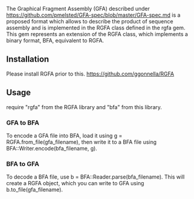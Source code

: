 The Graphical Fragment Assembly (GFA)
described under https://github.com/pmelsted/GFA-spec/blob/master/GFA-spec.md
is a proposed format which allows
to describe the product of sequence assembly and is implemented in the
RGFA class defined in the rgfa gem. This gem represents an extension of the
RGFA class, which implements a binary format, BFA, equivalent to RGFA.

## Installation

Please install RGFA prior to this.
https://github.com/ggonnella/RGFA

## Usage

require "rgfa" from the RGFA library and "bfa" from this library.

### GFA to BFA

To encode a GFA file into BFA, load it using g = RGFA.from_file(gfa_filename),
then write it to a BFA file using BFA::Writer.encode(bfa_filename, g).

### BFA to GFA

To decode a BFA file, use b = BFA::Reader.parse(bfa_filename). This will
create a RGFA object, which you can write to GFA using b.to_file(gfa_filename).

